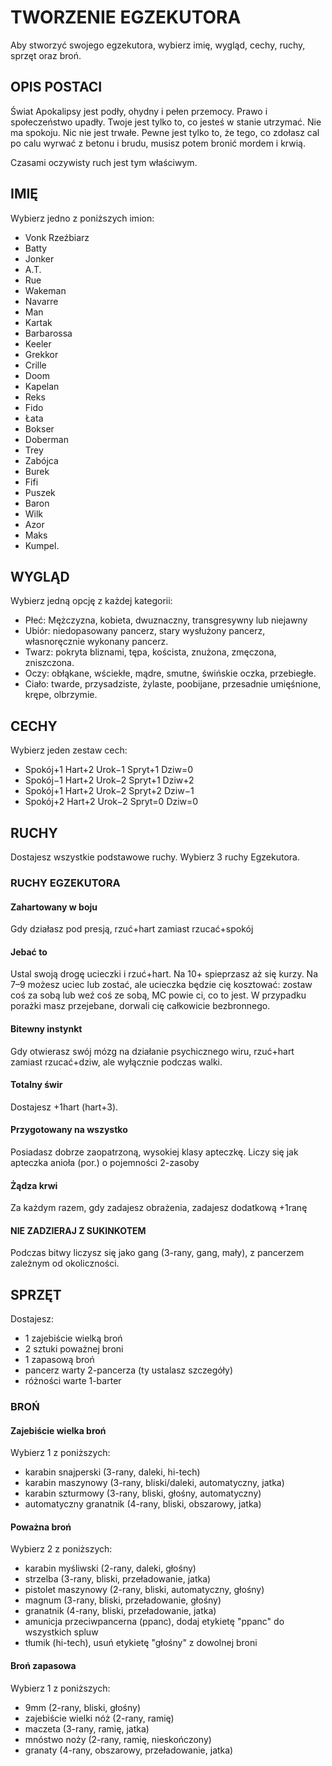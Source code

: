 # TWORZENIE EGZEKUTORA

Aby stworzyć swojego egzekutora, wybierz imię, wygląd, cechy, ruchy, sprzęt oraz broń.

## OPIS POSTACI

Świat Apokalipsy jest podły, ohydny i pełen przemocy.
Prawo i społeczeństwo upadły. Twoje jest tylko to, co jesteś w stanie utrzymać. Nie ma spokoju.
Nic nie jest trwałe. Pewne jest tylko to, że tego, co zdołasz cal po calu wyrwać z betonu i brudu, musisz potem bronić mordem i krwią.

Czasami oczywisty ruch jest tym właściwym.

## IMIĘ

Wybierz jedno z poniższych imion:

- Vonk Rzeźbiarz
- Batty
- Jonker
- A.T.
- Rue
- Wakeman
- Navarre
- Man
- Kartak
- Barbarossa
- Keeler
- Grekkor
- Crille
- Doom
- Kapelan
- Reks
- Fido
- Łata
- Bokser
- Doberman
- Trey
- Zabójca
- Burek
- Fifi
- Puszek
- Baron
- Wilk
- Azor
- Maks
- Kumpel.

## WYGLĄD

Wybierz jedną opcję z każdej kategorii:

- Płeć: Mężczyzna, kobieta, dwuznaczny, transgresywny lub niejawny
- Ubiór: niedopasowany pancerz, stary wysłużony pancerz, własnoręcznie wykonany pancerz.
- Twarz: pokryta bliznami, tępa, koścista, znużona, zmęczona, zniszczona.
- Oczy: obłąkane, wściekłe, mądre, smutne, świńskie oczka, przebiegłe.
- Ciało:  twarde, przysadziste, żylaste, poobijane, przesadnie umięśnione, krępe, olbrzymie.

## CECHY

Wybierz jeden zestaw cech:

- Spokój+1 Hart+2 Urok−1 Spryt+1 Dziw=0
- Spokój−1 Hart+2 Urok−2 Spryt+1 Dziw+2
- Spokój+1 Hart+2 Urok−2 Spryt+2 Dziw−1
- Spokój+2 Hart+2 Urok−2 Spryt=0 Dziw=0

## RUCHY

Dostajesz wszystkie podstawowe ruchy.
Wybierz 3 ruchy Egzekutora.

### RUCHY EGZEKUTORA

#### Zahartowany w boju

Gdy działasz pod presją, rzuć+hart zamiast rzucać+spokój

#### Jebać to

Ustal swoją drogę ucieczki i rzuć+hart. Na 10+ spieprzasz aż się kurzy. Na 7–9 możesz uciec lub zostać, ale ucieczka będzie cię kosztować: zostaw coś za sobą lub weź coś ze sobą, MC powie ci, co to jest. W przypadku porażki masz przejebane, dorwali cię całkowicie bezbronnego.

#### Bitewny instynkt

Gdy otwierasz swój mózg na działanie psychicznego wiru, rzuć+hart zamiast rzucać+dziw, ale wyłącznie podczas walki.

#### Totalny świr

Dostajesz +1hart (hart+3).

#### Przygotowany na wszystko

Posiadasz dobrze zaopatrzoną, wysokiej klasy apteczkę. Liczy się jak apteczka anioła (por.) o pojemności 2-zasoby

#### Żądza krwi

Za każdym razem, gdy zadajesz obrażenia, zadajesz dodatkową +1ranę

#### NIE ZADZIERAJ Z SUKINKOTEM

Podczas bitwy liczysz się jako gang (3-rany, gang, mały), z pancerzem zależnym od okoliczności.

## SPRZĘT

Dostajesz:

- 1 zajebiście wielką broń
- 2 sztuki poważnej broni
- 1 zapasową broń
- pancerz warty 2-pancerza (ty ustalasz szczegóły)
- różności warte 1-barter

### BROŃ

#### Zajebiście wielka broń

Wybierz 1 z poniższych:

- karabin snajperski (3-rany, daleki, hi-tech)
- karabin maszynowy (3-rany, bliski/daleki, automatyczny, jatka)
- karabin szturmowy (3-rany, bliski, głośny, automatyczny)
- automatyczny granatnik (4-rany, bliski, obszarowy, jatka)

#### Poważna broń

Wybierz 2 z poniższych:

- karabin myśliwski (2-rany, daleki, głośny)
- strzelba (3-rany, bliski, przeładowanie, jatka)
- pistolet maszynowy (2-rany, bliski, automatyczny, głośny)
- magnum (3-rany, bliski, przeładowanie, głośny)
- granatnik (4-rany, bliski, przeładowanie, jatka)
- amunicja przeciwpancerna (ppanc), dodaj etykietę "ppanc" do wszystkich spluw
- tłumik (hi-tech), usuń etykietę "głośny" z dowolnej broni

#### Broń zapasowa

Wybierz 1 z poniższych:

- 9mm (2-rany, bliski, głośny)
- zajebiście wielki nóż (2-rany, ramię)
- maczeta (3-rany, ramię, jatka)
- mnóstwo noży (2-rany, ramię, nieskończony)
- granaty (4-rany, obszarowy, przeładowanie, jatka)
